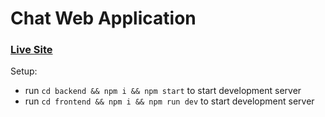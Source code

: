 # Chat Web Application 

### [Live Site](https://mern-chat-app-iuvy.onrender.com/login)

Setup:
- run ```cd backend && npm i && npm start``` to start development server
- run ```cd frontend && npm i && npm run dev``` to start development server
